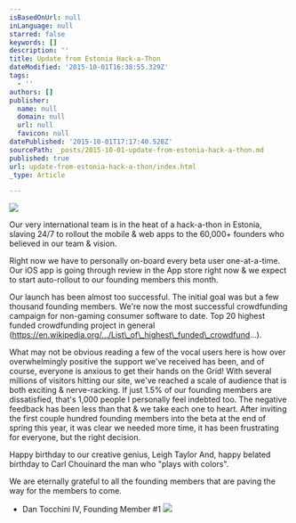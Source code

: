 ```yaml
---
isBasedOnUrl: null
inLanguage: null
starred: false
keywords: []
description: ''
title: Update from Estonia Hack-a-Thon
dateModified: '2015-10-01T16:38:55.329Z'
tags:
  - ''
authors: []
publisher:
  name: null
  domain: null
  url: null
  favicon: null
datePublished: '2015-10-01T17:17:40.528Z'
sourcePath: _posts/2015-10-01-update-from-estonia-hack-a-thon.md
published: true
url: update-from-estonia-hack-a-thon/index.html
_type: Article

---
```

![](https://the-grid-user-content.s3-us-west-2.amazonaws.com/d95a638a-bdaf-4337-a4e9-c57adf6bd7b3.jpg)

Our very international team is in the heat of a hack-a-thon in Estonia, slaving 24/7 to rollout the mobile & web apps to the 60,000+ founders who believed in our team & vision. 

Right now we have to personally on-board every beta user one-at-a-time. Our iOS app is going through review in the App store right now & we expect to start auto-rollout to our founding members this month. 

Our launch has been almost too successful. The initial goal was but a few thousand founding members. We're now the most successful crowdfunding campaign for non-gaming consumer software to date. Top 20 highest funded crowdfunding project in general (https://en.wikipedia.org/.../List\_of\_highest\_funded\_crowdfund...). 

What may not be obvious reading a few of the vocal users here is how over overwhelmingly positive the support we've received has been, and of course, everyone is anxious to get their hands on the Grid! With several millions of visitors hitting our site, we've reached a scale of audience that is both exciting & nerve-racking. If just 1.5% of our founding members are dissatisfied, that's 1,000 people I personally feel indebted too. The negative feedback has been less than that & we take each one to heart. After inviting the first couple hundred founding members into the beta at the end of spring this year, it was clear we needed more time, it has been frustrating for everyone, but the right decision. 

Happy birthday to our creative genius, Leigh Taylor And, happy belated birthday to Carl Chouinard the man who "plays with colors". 

We are eternally grateful to all the founding members that are paving the way for the members to come. 

- Dan Tocchini IV, Founding Member \#1
![](https://the-grid-user-content.s3-us-west-2.amazonaws.com/dd17a101-358a-4d46-8aed-c120e1842b9b.jpg)